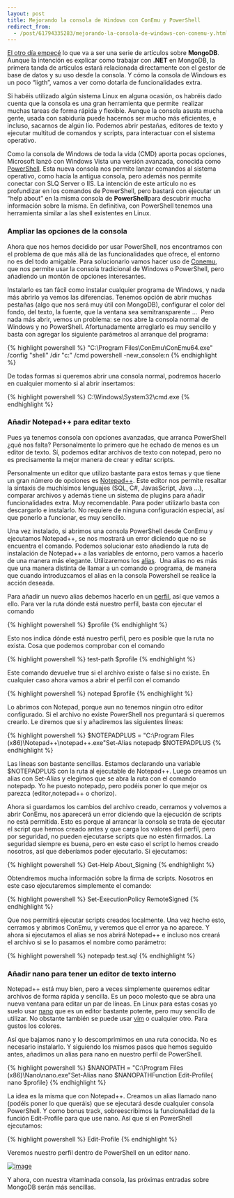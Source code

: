 ```yaml
---
layout: post
title: Mejorando la consola de Windows con ConEmu y PowerShell
redirect_from:
  - /post/61794335283/mejorando-la-consola-de-windows-con-conemu-y.html
---
```


[El otro día
empecé](http://charlasconuncylon.blogspot.com.es/2013/06/introduccion-nosql-y-las-bases-de-datos.html)
lo que va a ser una serie de artículos sobre **MongoDB**. Aunque la
intención es explicar como trabajar con **.NET** en MongoDB, la primera
tanda de artículos estará relacionada directamente con el gestor de base
de datos y su uso desde la consola. Y cómo la consola de Windows es un
poco “ligth”, vamos a ver como dotarla de funcionalidades extra.

Si habéis utilizado algún sistema Linux en alguna ocasión, os habréis
dado cuenta que la consola es una gran herramienta que permite  realizar
muchas tareas de forma rápida y flexible. Aunque la consola asusta mucha
gente, usada con sabiduría puede hacernos ser mucho más eficientes, e
incluso, sacarnos de algún lío. Podemos abrir pestañas, editores de
texto y ejecutar multitud de comandos y scripts, para interactuar con el
sistema operativo.

Como la consola de Windows de toda la vida (CMD) aporta pocas opciones,
Microsoft lanzó con Windows Vista una versión avanzada, conocida como
[PowerShell](http://es.wikipedia.org/wiki/Windows_PowerShell). Esta
nueva consola nos permite lanzar comandos al sistema operativo, como
hacía la antigua consola, pero además nos permite conectar con SLQ
Server o IIS. La intención de este artículo no es profundizar en los
comandos de PowerShell, pero bastará con ejecutar un “help about” en la
misma consola de **PowerShell**para descubrir mucha información sobre la
misma. En definitiva, con PowerShell tenemos una herramienta similar a
las shell existentes en Linux.

### Ampliar las opciones de la consola

Ahora que nos hemos decidido por usar PowerShell, nos encontramos con el
problema de que más allá de las funcionalidades que ofrece, el entorno
no es del todo amigable. Para solucionarlo vamos hacer uso de
[Conemu](https://code.google.com/p/conemu-maximus5/), que nos permite
usar la consola tradicional de Windows o PowerShell, pero añadiendo un
montón de opciones interesantes.

Instalarlo es tan fácil como instalar cualquier programa de Windows, y
nada más abrirlo ya vemos las diferencias. Tenemos opción de abrir
muchas pestañas (algo que nos será muy útil con MongoDB), configurar el
color del fondo, del texto, la fuente, que la ventana sea
semitransparente …  Pero nada más abrir, vemos un problema: se nos abre
la consola normal de Windows y no PowerShell. Afortunadamente arreglarlo
es muy sencillo y basta con agregar los siguiente parámetros al arranque
del programa: 


{% highlight powershell %}
"C:\Program Files\ConEmu\ConEmu64.exe" /config "shell" /dir "c:\" /cmd powershell -new_console:n
{% endhighlight %}

De todas formas si queremos abrir una consola normal, podremos hacerlo
en cualquier momento si al abrir insertamos:


{% highlight powershell %}
C:\Windows\System32\cmd.exe
{% endhighlight %}

### Añadir Notepad++ para editar texto

Pues ya tenemos consola con opciones avanzadas, que arranca PowerShell
¿qué nos falta? Personalmente lo primero que he echado de menos es un
editor de texto. Sí, podemos editar archivos de texto con notepad, pero
no es precisamente la mejor manera de crear y editar scripts. 

Personalmente un editor que utilizo bastante para estos temas y que
tiene un gran número de opciones es
[Notepad++](http://notepad-plus-plus.org/). Este editor nos permite
resaltar la sintaxis de muchísimos lenguajes (SQL, C\#, JavasScript,
Java …), comparar archivos y además tiene un sistema de plugins para
añadir funcionalidades extra. Muy recomendable. Para poder utilizarlo
basta con descargarlo e instalarlo. No requiere de ninguna configuración
especial, así que ponerlo a funcionar, es muy sencillo.

Una vez instalado, si abrimos una consola PowerShell desde ConEmu y
ejecutamos Notepad++, se nos mostrará un error diciendo que no se
encuentra el comando. Podemos solucionar esto añadiendo la ruta de
instalación de Notepad++ a las variables de entorno, pero vamos a
hacerlo de una manera más elegante. Utilizaremos
los [alias](http://technet.microsoft.com/en-us/library/ee692685.aspx).
 Una alias no es más que una manera distinta de llamar a un comando o
programa, de manera que cuando introduzcamos el alias en la consola
Powershell se realice la acción deseada.

Para añadir un nuevo alias debemos hacerlo en
un [perfil](http://technet.microsoft.com/en-us/library/ee692764.aspx),
así que vamos a ello. Para ver la ruta dónde está nuestro perfil, basta
con ejecutar el comando


{% highlight powershell %}
$profile
{% endhighlight %}

Esto nos indica dónde está nuestro perfil, pero es posible que la ruta
no exista. Cosa que podemos comprobar con el comando


{% highlight powershell %}
test-path $profile
{% endhighlight %}

Este comando devuelve true si el archivo existe o false si no existe. En
cualquier caso ahora vamos a abrir el perfil con el comando


{% highlight powershell %}
notepad $profile
{% endhighlight %}

Lo abrimos con Notepad, porque aun no tenemos ningún otro editor
configurado. Si el archivo no existe PowerShell nos preguntará si
queremos crearlo. Le diremos que sí y añadiremos las siguientes líneas:


{% highlight powershell %}
$NOTEPADPLUS = "C:\Program Files (x86)\Notepad++\notepad++.exe"Set-Alias notepadp $NOTEPADPLUS
{% endhighlight %}


Las líneas son bastante sencillas. Estamos declarando una variable
$NOTEPADPLUS con la ruta al ejecutable de Notepad++. Luego creamos un
alias con Set-Alias y elegimos que se abra la ruta con el comando
notepadp. Yo he puesto notepadp, pero podéis poner lo que mejor os
parezca (editor,notepad++ o chorizo).

Ahora si guardamos los cambios del archivo creado, cerramos y volvemos a
abrir ConEmu, nos aparecerá un error diciendo que la ejecución de
scripts no está permitida. Esto es porque al arrancar la consola se
trata de ejecutar el script que hemos creado antes y que carga los
valores del perfil, pero por seguridad, no pueden ejecutarse scripts que
no estén firmados. La seguridad siempre es buena, pero en este caso el
script lo hemos creado nosotros, así que deberíamos poder ejecutarlo. Si
ejecutamos: 


{% highlight powershell %}
Get-Help About_Signing
{% endhighlight %}

Obtendremos mucha información sobre la firma de scripts. Nosotros en
este caso ejecutaremos simplemente el comando:


{% highlight powershell %}
Set-ExecutionPolicy RemoteSigned
{% endhighlight %}

Que nos permitirá ejecutar scripts creados localmente. Una vez hecho
esto, cerramos y abrimos ConEmu, y veremos que el error ya no aparece. Y
ahora si ejecutamos el alias se nos abrirá Notepad++ e incluso nos
creará el archivo si se lo pasamos el nombre como parámetro:

{% highlight powershell %}
notepadp test.sql
{% endhighlight %}

### Añadir nano para tener un editor de texto interno

Notepad++ está muy bien, pero a veces simplemente queremos editar
archivos de forma rápida y sencilla. Es un poco molesto que se abra una
nueva ventana para editar un par de líneas. En Linux para estas cosas yo
suelo usar [nano](http://www.nano-editor.org/) que es un editor bastante
potente, pero muy sencillo de utilizar. No obstante también se puede
usar [vim](http://www.vim.org/) o cualquier otro. Para gustos los
colores.

Así que bajamos nano y lo descomprimimos en una ruta conocida. No es
necesario instalarlo. Y siguiendo los mismos pasos que hemos seguido
antes, añadimos un alias para nano en nuestro perfil de PowerShell.

{% highlight powershell %}
$NANOPATH = "C:\Program Files (x86)\Nano\nano.exe"Set-Alias nano $NANOPATHFunction Edit-Profile{    nano $profile}
{% endhighlight %}

La idea es la misma que con Notepad++. Creamos un alias llamado nano
(podéis poner lo que queráis) que se ejecutará desde cualquier consola
PowerShell. Y como bonus track, sobreescribimos la funcionalidad de la
función Edit-Profile para que use nano. Así que si en PowerShell
ejecutamos:

{% highlight powershell %}
Edit-Profile
{% endhighlight %}

Veremos nuestro perfil dentro de PowerShell en un editor nano.

[![image](http://3.bp.blogspot.com/-kZrY9aGLNP4/Ubru5YefjRI/AAAAAAAAAy4/92X3kiM0plU/s1600/console.png)](http://3.bp.blogspot.com/-kZrY9aGLNP4/Ubru5YefjRI/AAAAAAAAAy4/92X3kiM0plU/s1600/console.png)

Y ahora, con nuestra vitaminada consola, las próximas entradas sobre
MongoDB serán más sencillas.




